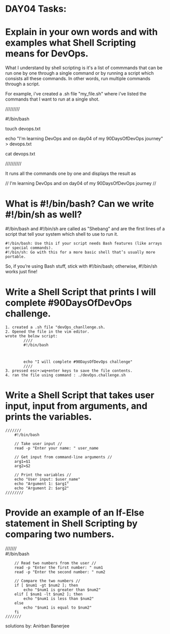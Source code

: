 # DAY04 Tasks:

# Explain in your own words and with examples what Shell Scripting means for DevOps.
What I understand by shell scripting is it's a list of commmands that can be run one by one through a single command or by running a script which consists all these commands. In other words, run multiple commands through a script. 

For example, i've created a .sh file "my_file.sh" where i've listed the commands that I want to run at a single shot. 

/////////    

#!/bin/bash

touch devops.txt

echo "I'm learning DevOps and on day04 of my 90DaysOfDevOps journey" > devops.txt

cat devops.txt  

//////////

It runs all the commands one by one and displays the result as 

// I'm learning DevOps and on day04 of my 90DaysOfDevOps journey //


# What is #!/bin/bash? Can we write #!/bin/sh as well?

#!/bin/bash and #!/bin/sh are called as "Shebang" and are the first lines of a script that tell your system which shell to use to run it.

    #!/bin/bash: Use this if your script needs Bash features (like arrays or special commands).
    #!/bin/sh: Go with this for a more basic shell that’s usually more portable.

So, if you’re using Bash stuff, stick with #!/bin/bash; otherwise, #!/bin/sh works just fine!

# Write a Shell Script that prints I will complete #90DaysOfDevOps challenge.
    1. created a .sh file "devOps_chanllenge.sh. 
    2. Opened the file in the vim editor. 
    wrote the below script:
            ////
            #!/bin/bash
 #
            echo "I will complete #90DaysOfDevOps challenge"
            ////
    3. pressed esc+:wq+enter keys to save the file contents.
    4. ran the file using command : ./devOps.challenge.sh

# Write a Shell Script that takes user input, input from arguments, and prints the variables.
    ///////
        #!/bin/bash

        // Take user input //
        read -p "Enter your name: " user_name

        // Get input from command-line arguments //
        arg1=$1
        arg2=$2

        // Print the variables //
        echo "User input: $user_name"
        echo "Argument 1: $arg1"
        echo "Argument 2: $arg2"
    ////////

# Provide an example of an If-Else statement in Shell Scripting by comparing two numbers.
    
   ///////  
        #!/bin/bash

        // Read two numbers from the user //
        read -p "Enter the first number: " num1
        read -p "Enter the second number: " num2

        // Compare the two numbers //
        if [ $num1 -gt $num2 ]; then
            echo "$num1 is greater than $num2"
        elif [ $num1 -lt $num2 ]; then
            echo "$num1 is less than $num2"
        else
            echo "$num1 is equal to $num2"
        fi
    ///////    


solutions by: Anirban Banerjee
